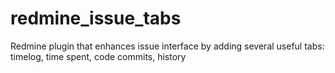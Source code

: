 redmine_issue_tabs
==================

Redmine plugin that enhances issue interface by adding several useful tabs: timelog, time spent, code commits, history
